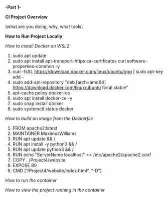 **-Part 1-**

**CI Project Overview**

(what are you doing, why, what tools)

**How to Run Project Locally**

_How to install Docker on WSL2_
1. sudo apt update
2. sudo apt install apt-transport-https ca-certificates curl software-properties-common -y
3. curl -fsSL https://download.docker.com/linux/ubuntu/gpg | sudo apt-key add -
4. sudo add-apt-repository "deb [arch=amd64] https://download.docker.com/linux/ubuntu focal stable"
5. apt-cache policy docker-ce
6. sudo apt install docker-ce -y
7. sudo snap install docker
8. sudo systemctl status docker

_How to build an image from the Dockerfile_
1. FROM apache2:latest
2. MAINTAINER MaximusWilliams
3. RUN apt update && /
4. RUN apt install -y python3 && /
5. RUN apt update python3 && /
6. RUN echo "ServerName localhost" >> /etc/apache2/apache2.conf
7. COPY . /Project4/website
8. EXPOSE 80
9. CMD [“/Project4/website/index.html”, “-D”]

_How to run the container_


_How to view the project running in the container_


